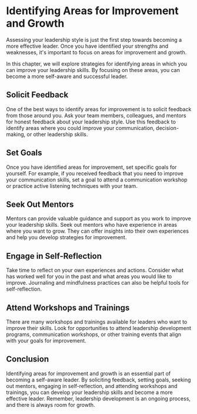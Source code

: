 # Identifying Areas for Improvement and Growth

Assessing your leadership style is just the first step towards becoming a more effective leader. Once you have identified your strengths and weaknesses, it's important to focus on areas for improvement and growth.

In this chapter, we will explore strategies for identifying areas in which you can improve your leadership skills. By focusing on these areas, you can become a more self-aware and successful leader.

Solicit Feedback
----------------

One of the best ways to identify areas for improvement is to solicit feedback from those around you. Ask your team members, colleagues, and mentors for honest feedback about your leadership style. Use this feedback to identify areas where you could improve your communication, decision-making, or other leadership skills.

Set Goals
---------

Once you have identified areas for improvement, set specific goals for yourself. For example, if you received feedback that you need to improve your communication skills, set a goal to attend a communication workshop or practice active listening techniques with your team.

Seek Out Mentors
----------------

Mentors can provide valuable guidance and support as you work to improve your leadership skills. Seek out mentors who have experience in areas where you want to grow. They can offer insights into their own experiences and help you develop strategies for improvement.

Engage in Self-Reflection
-------------------------

Take time to reflect on your own experiences and actions. Consider what has worked well for you in the past and what areas you would like to improve. Journaling and mindfulness practices can also be helpful tools for self-reflection.

Attend Workshops and Trainings
------------------------------

There are many workshops and trainings available for leaders who want to improve their skills. Look for opportunities to attend leadership development programs, communication workshops, or other training events that align with your goals for improvement.

Conclusion
----------

Identifying areas for improvement and growth is an essential part of becoming a self-aware leader. By soliciting feedback, setting goals, seeking out mentors, engaging in self-reflection, and attending workshops and trainings, you can develop your leadership skills and become a more effective leader. Remember, leadership development is an ongoing process, and there is always room for growth.
